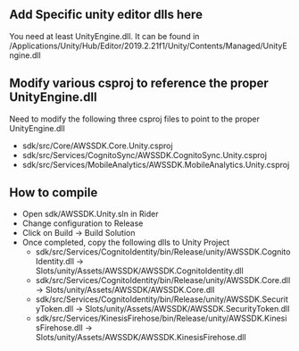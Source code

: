 ## Add Specific unity editor dlls here

You need at least UnityEngine.dll. It can be found in /Applications/Unity/Hub/Editor/2019.2.21f1/Unity/Contents/Managed/UnityEngine.dll

## Modify various csproj to reference the proper UnityEngine.dll

Need to modify the following three csproj files to point to the proper UnityEngine.dll

* sdk/src/Core/AWSSDK.Core.Unity.csproj
* sdk/src/Services/CognitoSync/AWSSDK.CognitoSync.Unity.csproj
* sdk/src/Services/MobileAnalytics/AWSSDK.MobileAnalytics.Unity.csproj

## How to compile

* Open sdk/AWSSDK.Unity.sln in Rider
* Change configuration to Release
* Click on Build -> Build Solution
* Once completed, copy the following dlls to Unity Project
  * sdk/src/Services/CognitoIdentity/bin/Release/unity/AWSSDK.CognitoIdentity.dll -> Slots/unity/Assets/AWSSDK/AWSSDK.CognitoIdentity.dll
  * sdk/src/Services/CognitoIdentity/bin/Release/unity/AWSSDK.Core.dll -> Slots/unity/Assets/AWSSDK/AWSSDK.Core.dll
  * sdk/src/Services/CognitoIdentity/bin/Release/unity/AWSSDK.SecurityToken.dll -> Slots/unity/Assets/AWSSDK/AWSSDK.SecurityToken.dll
  * sdk/src/Services/KinesisFirehose/bin/Release/unity/AWSSDK.KinesisFirehose.dll -> Slots/unity/Assets/AWSSDK/AWSSDK.KinesisFirehose.dll
